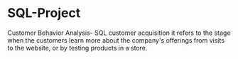 # SQL-Project
Customer Behavior Analysis- SQL 
customer acquisition it refers to the stage when the customers learn more about the company's offerings from visits to the website, or by testing products in a store.
